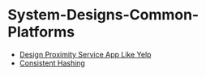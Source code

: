 # System-Designs-Common-Platforms

- [Design Proximity Service App Like Yelp](https://github.com/nalindas9/System-Designs-Common-Platforms/tree/main/Design_Proximity_Service_App_Like_Yelp)
- [Consistent Hashing](https://github.com/nalindas9/System-Designs-Common-Platforms/tree/main/Consistent_Hashing)
